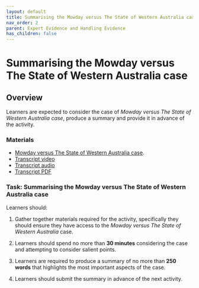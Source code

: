 ```yaml
---
layout: default
title: Summarising the Mowday versus The State of Western Australia case
nav_order: 2
parent: Expert Evidence and Handling Evidence
has_children: false
---
```


# Summarising the Mowday versus The State of Western Australia case

## Overview
Learners are expected to consider the case of *Mowday versus The State of Western Australia case*, produce a summary and provide it in advance of the activity.

### Materials
* [Mowday versus The State of Western Australia case](caseSummary.html).
* [Transcript video](resources/mowday.m4v)
* [Transcript audio](resources/mowday.m4a)
* [Transcript PDF](resources/mowday.pdf)

### Task: Summarising the Mowday versus The State of Western Australia case
Learners should:

1. Gather together materials required for the activity, specifically they should ensure they have access to the *Mowday versus The State of Western Australia* case.

2. Learners should spend no more than **30 minutes** considering the case and attempting to consider salient points.

3. Learners are required to produce a summary of no more than **250 words** that highlights the most important aspects of the case.

4. Learners should submit the summary in advance of the next activity.
